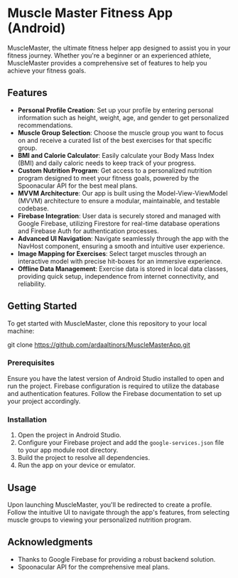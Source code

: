 
# Muscle Master Fitness App (Android)

MuscleMaster, the ultimate fitness helper app designed to assist you in your fitness journey. Whether you're a beginner or an experienced athlete, MuscleMaster provides a comprehensive set of features to help you achieve your fitness goals.

## Features

- **Personal Profile Creation**: Set up your profile by entering personal information such as height, weight, age, and gender to get personalized recommendations.
- **Muscle Group Selection**: Choose the muscle group you want to focus on and receive a curated list of the best exercises for that specific group.
- **BMI and Calorie Calculator**: Easily calculate your Body Mass Index (BMI) and daily caloric needs to keep track of your progress.
- **Custom Nutrition Program**: Get access to a personalized nutrition program designed to meet your fitness goals, powered by the Spoonacular API for the best meal plans.
- **MVVM Architecture**: Our app is built using the Model-View-ViewModel (MVVM) architecture to ensure a modular, maintainable, and testable codebase.
- **Firebase Integration**: User data is securely stored and managed with Google Firebase, utilizing Firestore for real-time database operations and Firebase Auth for authentication processes.
- **Advanced UI Navigation**: Navigate seamlessly through the app with the NavHost component, ensuring a smooth and intuitive user experience.
- **Image Mapping for Exercises**: Select target muscles through an interactive model with precise hit-boxes for an immersive experience.
- **Offline Data Management**: Exercise data is stored in local data classes, providing quick setup, independence from internet connectivity, and reliability.

## Getting Started

To get started with MuscleMaster, clone this repository to your local machine:

git clone https://github.com/ardaaltinors/MuscleMasterApp.git

### Prerequisites

Ensure you have the latest version of Android Studio installed to open and run the project. Firebase configuration is required to utilize the database and authentication features. Follow the Firebase documentation to set up your project accordingly.

### Installation

1. Open the project in Android Studio.
2. Configure your Firebase project and add the `google-services.json` file to your app module root directory.
3. Build the project to resolve all dependencies.
4. Run the app on your device or emulator.

## Usage

Upon launching MuscleMaster, you'll be redirected to create a profile. Follow the intuitive UI to navigate through the app's features, from selecting muscle groups to viewing your personalized nutrition program.

## Acknowledgments

- Thanks to Google Firebase for providing a robust backend solution.
- Spoonacular API for the comprehensive meal plans.

